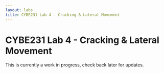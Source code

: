 ```yaml
---
layout: labs
title: CYBE231 Lab 4 - Cracking & Lateral Movement
---
```

# CYBE231 Lab 4 - Cracking & Lateral Movement

This is currently a work in progress, check back later for updates.

